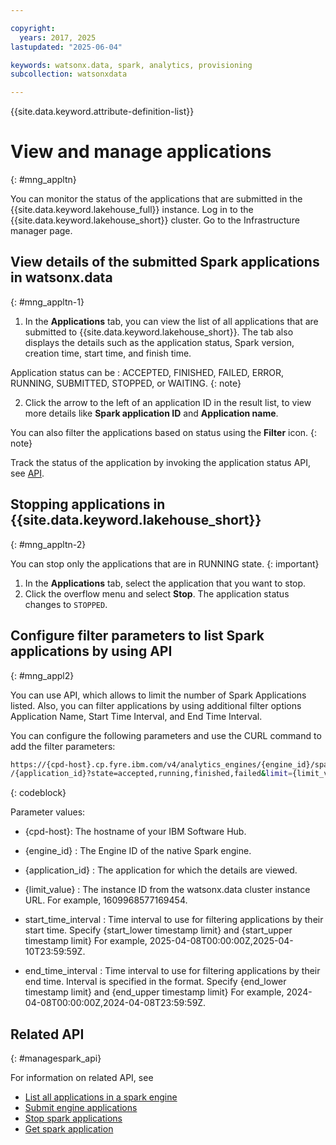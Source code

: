 ```yaml
---

copyright:
  years: 2017, 2025
lastupdated: "2025-06-04"

keywords: watsonx.data, spark, analytics, provisioning
subcollection: watsonxdata

---
```


{{site.data.keyword.attribute-definition-list}}

# View and manage applications
{: #mng_appltn}

You can monitor the status of the applications that are submitted in the {{site.data.keyword.lakehouse_full}} instance.
Log in to the {{site.data.keyword.lakehouse_short}} cluster. Go to the Infrastructure manager page.

## View details of the submitted Spark applications in watsonx.data
{: #mng_appltn-1}


1. In the **Applications** tab, you can view the list of all applications that are submitted to {{site.data.keyword.lakehouse_short}}. The tab also displays the details such as the application status, Spark version, creation time, start time, and finish time.

Application status can be : ACCEPTED, FINISHED, FAILED, ERROR, RUNNING, SUBMITTED, STOPPED, or WAITING.
{: note}

2. Click the arrow to the left of an application ID in the result list, to view more details like **Spark application ID** and **Application name**.

You can also filter the applications based on status using the **Filter** icon.
{: note}

Track the status of the application by invoking the application status API, see [API](https://cloud.ibm.com/apidocs/watsonxdata#get-spark-engine-application-status).


## Stopping applications in {{site.data.keyword.lakehouse_short}}
{: #mng_appltn-2}

You can stop only the applications that are in RUNNING state.
{: important}

1. In the **Applications** tab, select the application that you want to stop.
1. Click the overflow menu and select **Stop**. The application status changes to `STOPPED`.



## Configure filter parameters to list Spark applications by using API
{: #mng_appl2}

You can use API, which allows to limit the number of Spark Applications listed. Also, you can filter applications by using additional filter options Application Name, Start Time Interval, and End Time Interval.


You can configure the following parameters and use the CURL command to add the filter parameters:

```bash
https://{cpd-host}.cp.fyre.ibm.com/v4/analytics_engines/{engine_id}/spark_applications\n
/{application_id}?state=accepted,running,finished,failed&limit={limit_value}&start_time_interval={start_lower timestamp limit},{start_upper timestamp limit}&end_time_interval={end_lower timestamp limit},{end_upper timestamp limit}
```
{: codeblock}


Parameter values:

* {cpd-host}: The hostname of your IBM Software Hub.

* {engine_id} : The Engine ID of the native Spark engine.

* {application_id} : The application for which the details are viewed.

* {limit_value} : The instance ID from the watsonx.data cluster instance URL. For example, 1609968577169454.

* start_time_interval : Time interval to use for filtering applications by their start time. Specify {start_lower timestamp limit} and {start_upper timestamp limit} For example, 2025-04-08T00:00:00Z,2025-04-10T23:59:59Z.

* end_time_interval : Time interval to use for filtering applications by their end time. Interval is specified in the format. Specify {end_lower timestamp limit} and {end_upper timestamp limit} For example, 2024-04-08T00:00:00Z,2024-04-08T23:59:59Z.


## Related API
{: #managespark_api}

For information on related API, see
* [List all applications in a spark engine](https://cloud.ibm.com/apidocs/watsonxdata#list-spark-engine-applications)
* [Submit engine applications](https://cloud.ibm.com/apidocs/watsonxdata#create-spark-engine-application)
* [Stop spark applications](https://cloud.ibm.com/apidocs/watsonxdata#delete-spark-engine-applications)
* [Get spark application](https://cloud.ibm.com/apidocs/watsonxdata#get-spark-engine-application-status)
